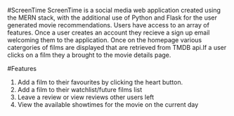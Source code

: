 #ScreenTime
ScreenTime is a social media web application created using the MERN stack, with the additional use of Python and Flask for the user generated movie recommendations. Users have access to an array of features. Once a user creates an account they recieve a sign up email 
welcoming them to the application. Once on the homepage various catergories of films are displayed that are retrieved from TMDB api.If a user clicks on a film they a brought
to the movie details page. 

#Features
1. Add a film to their favourites by clicking the heart button.
2. Add a film to their watchlist/future films list
3. Leave a review or view reviews other users left
4. View the available showtimes for the movie on the current day

